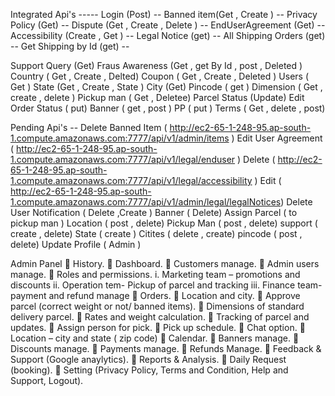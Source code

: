 Integrated Api's -----
Login (Post)  --
Banned item(Get , Create ) --
Privacy Policy (Get) --
Dispute (Get , Create , Delete ) --
EndUserAgreement (Get) --
Accessibility (Create , Get ) --
Legal Notice (get) --
All Shipping Orders (get) --
Get Shipping by Id (get) --
<!-- -------------------- -->
Support Query (Get)
Fraus Awareness (Get , get By Id , post , Deleted )
Country ( Get , Create , Delted)
Coupon ( Get , Create , Deleted )
Users ( Get )
State (Get , Create , State )
City (Get)
Pincode ( get )
Dimension ( Get , create , delete )
Pickup man ( Get  , Deletee)
Parcel Status (Update)
Edit Order Status ( put)
Banner ( get , post )
PP ( put )
Terms ( Get , delete , post)

Pending Api's --
Delete Banned Item ( http://ec2-65-1-248-95.ap-south-1.compute.amazonaws.com:7777/api/v1/admin/items )
Edit User Agreement  (  http://ec2-65-1-248-95.ap-south-1.compute.amazonaws.com:7777/api/v1/legal/enduser )
Delete ( http://ec2-65-1-248-95.ap-south-1.compute.amazonaws.com:7777/api/v1/legal/accessibility )
Edit ( http://ec2-65-1-248-95.ap-south-1.compute.amazonaws.com:7777/api/v1/admin/legal/legalNotices)
Delete User
Notification ( Delete  ,Create )
Banner ( Delete)
Assign Parcel ( to pickup man )
Location ( post , delete)
Pickup Man ( post , delete)
support ( create , delete)
State ( create )
Citites ( delete , create)
pincode ( post , delete)
Update Profile ( Admin )


<!-- Wnated -->
Admin Panel
 History.
 Dashboard.
 Customers manage.
 Admin users manage.
 Roles and permissions.
i. Marketing team – promotions and discounts
ii. Operation tem- Pickup of parcel and tracking
iii. Finance team- payment and refund manage
 Orders.
 Location and city.
 Approve parcel (correct weight or not/ banned items).
 Dimensions of standard delivery parcel.
 Rates and weight calculation.
 Tracking of parcel and updates.
 Assign person for pick.
 Pick up schedule.
 Chat option.
 Location – city and state ( zip code)
 Calendar.
 Banners manage.
 Discounts manage.
 Payments manage.
 Refunds Manage.
 Feedback & Support (Google anaylytics).
 Reports & Analysis.
 Daily Request (booking).
 Setting (Privacy Policy, Terms and Condition, Help and Support, Logout).